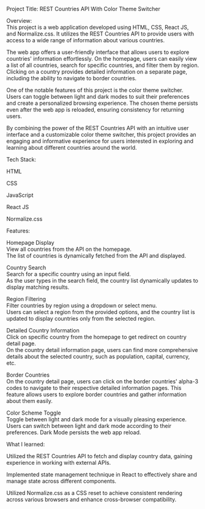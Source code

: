 Project Title: REST Countries API With Color Theme Switcher  
  
  
Overview:   
This project is a web application developed using HTML, CSS, React JS, and Normalize.css. It utilizes the REST Countries API to provide users with access to a wide range of information about various countries.    
  
The web app offers a user-friendly interface that allows users to explore countries' information effortlessly. On the homepage, users can easily view a list of all countries, search for specific countries, and filter them by region. Clicking on a country provides detailed information on a separate page, including the ability to navigate to border countries.  
  
One of the notable features of this project is the color theme switcher. Users can toggle between light and dark modes to suit their preferences and create a personalized browsing experience. The chosen theme persists even after the web app is reloaded, ensuring consistency for returning users.  
  
By combining the power of the REST Countries API with an intuitive user interface and a customizable color theme switcher, this project provides an engaging and informative experience for users interested in exploring and learning about different countries around the world.  
  
  
Tech Stack:  
  
HTML  
  
CSS  
   
JavaScript  
  
React JS  
  
Normalize.css   
  
  
Features:  
  
Homepage Display  
View all countries from the API on the homepage.  
The list of countries is dynamically fetched from the API and displayed.  
  
Country Search  
Search for a specific country using an input field.  
As the user types in the search field, the country list dynamically updates to display matching results.  
  
Region Filtering  
Filter countries by region using a dropdown or select menu.  
Users can select a region from the provided options, and the country list is updated to display countries only from the selected region.  
  
Detailed Country Information  
Click on specific country from the homepage to get redirect on country detail page.  
On the country detail information page, users can find more comprehensive details about the selected country, such as population, capital, currency, etc.  
  
Border Countries  
On the country detail page, users can click on the border countries' alpha-3 codes to navigate to their respective detailed information pages.
This feature allows users to explore border countries and gather information about them easily.  
  
Color Scheme Toggle  
Toggle between light and dark mode for a visually pleasing experience.
Users can switch between light and dark mode according to their preferences. Dark Mode persists the web app reload.  
  
  
What I learned:  
  
Utilized the REST Countries API to fetch and display country data, gaining experience in working with external APIs.  
  
Implemented state management technique in React to effectively share and manage state across different components.  
  
Utilized Normalize.css as a CSS reset to achieve consistent rendering across various browsers and enhance cross-browser compatibility.   
  